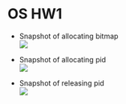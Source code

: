 # OS HW1

* Snapshot of allocating bitmap  
![](https://i.imgur.com/pU1jLh9.png)  

* Snapshot of allocating pid  
![](https://i.imgur.com/UErct8u.png)  

* Snapshot of releasing pid  
![](https://i.imgur.com/9Az3YOM.png)


  